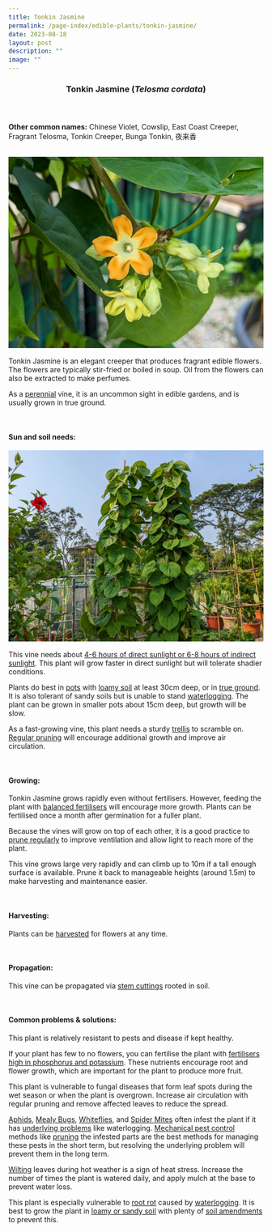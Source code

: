 ```yaml
---
title: Tonkin Jasmine
permalink: /page-index/edible-plants/tonkin-jasmine/
date: 2023-08-18
layout: post
description: ""
image: ""
---
```

<header>
	<h3>Tonkin Jasmine (<em>Telosma cordata</em>)</h3>
</header>
	
<section>
	<p><strong>Other common names:</strong> Chinese Violet, Cowslip, East Coast Creeper, Fragrant Telosma, Tonkin Creeper, Bunga Tonkin, 夜来香</p>
	<br>
</section>

<section>
	<img title="Tonkin Jasmine flowers. Photo by Jacqueline Chua." src="/images/Plants/tonkinjasmine_jacquelinechua.jpg">
	<p>Tonkin Jasmine is an elegant creeper that produces fragrant edible flowers. The flowers are typically stir-fried or boiled in soup. Oil from the flowers can also be extracted to make perfumes.</p>
	<p>As a <a href="/learn-more-about-gardening/glossary/#p">perennial</a> vine, it is an uncommon sight in edible gardens, and is usually grown in true ground.</p>       
	<br>
</section>

<section>
	<h4>Sun and soil needs:</h4>
	<img title="Tonkin Jasmine growing up a square trellis. Photo by Jacqueline Chua." src="/images/Plants/tonkinjasmine_trellis_jacquelinechua.jpg"> 
	<p>This vine needs about <a href="/page-index/horticulture-techniques/gauging-light/">4-6 hours of direct sunlight or 6-8 hours of indirect sunlight</a>. This plant will grow faster in direct sunlight but will tolerate shadier conditions.</p>
	<p> Plants do best in <a href="/page-index/horticulture-techniques/planting-in-containers/">pots</a> with <a href="/page-index/horticulture-techniques/soil/">loamy soil</a> at least 30cm deep, or in <a href="/page-index/horticulture-techniques/true-ground/">true ground</a>. It is also tolerant of sandy soils but is unable to stand <a href="/page-index/plant-problems/waterlogging/">waterlogging</a>. The plant can be grown in smaller pots about 15cm deep, but growth will be slow.</p>
	<p>As a fast-growing vine, this plant needs a sturdy <a href="/page-index/hardscapes/trellises/">trellis</a> to scramble on. <a href="/page-index/horticulture-techniques/pruning/">Regular pruning</a> will encourage additional growth and improve air circulation.</p>
	<br>
</section>

<section>
  <h4>Growing:</h4>
	<p>Tonkin Jasmine grows rapidly even without fertilisers. However, feeding the plant with <a href="/page-index/horticulture-techniques/fertilising/">balanced fertilisers</a> will encourage more growth. Plants can be fertilised once a month after germination for a fuller plant.</p>
	<p>Because the vines will grow on top of each other, it is a good practice to <a href="/page-index/horticulture-techniques/pruning/">prune regularly</a> to improve ventilation and allow light to reach more of the plant.</p>
	<p>This vine grows large very rapidly and can climb up to 10m if a tall enough surface is available. Prune it back to manageable heights (around 1.5m) to make harvesting and maintenance easier.</p>
	<br>
</section>

<section>
	<h4>Harvesting:</h4>
	<p>Plants can be <a href="/page-index/horticulture-techniques/harvesting-hygiene/">harvested</a> for flowers at any time.</p>
	<br>
</section>

<section>
	<h4>Propagation:</h4>
	<p>This vine can be propagated via <a href="/page-index/horticulture-techniques/propagating-by-cuttings/">stem cuttings</a> rooted in soil.</p>
	<br>
</section>

<section>
	<h4>Common problems &amp; solutions:</h4>
	<p>This plant is relatively resistant to pests and disease if kept healthy.</p>
	<p>If your plant has few to no flowers, you can fertilise the plant with <a href="/page-index/horticulture-techniques/fertilising/">fertilisers high in phosphorus and potassium</a>. These nutrients encourage root and flower growth, which are important for the plant to produce more fruit.</p>
	<p>This plant is vulnerable to fungal diseases that form leaf spots during the wet season or when the plant is overgrown. Increase air circulation with regular pruning and remove affected leaves to reduce the spread.</p>
		<p><a href="/page-index/pests/aphids/">Aphids</a>, <a href="/page-index/pests/mealy-bugs/">Mealy Bugs</a>, <a href="/page-index/pests/whiteflies/">Whiteflies</a>, and <a href="/page-index/pests/spider-mites/">Spider Mites</a> often infest the plant if it has <a href="/learn-more-about-gardening/plant-problems/">underlying problems</a> like waterlogging. <a href="/page-index/horticulture-techniques/pest-control/">Mechanical pest control</a> methods like <a href="/page-index/horticulture-techniques/pruning/">pruning</a> the infested parts are the best methods for managing these pests in the short term, but resolving the underlying problem will prevent them in the long term.</p>
			<p><a href="/page-index/plant-problems/wilting/">Wilting</a> leaves during hot weather is a sign of heat stress. Increase the number of times the plant is watered daily, and apply mulch at the base to prevent water loss.</p>
					<p>This plant is especially vulnerable to <a href="/page-index/plant-problems/root-rot/">root rot</a> caused by <a href="/page-index/plant-problems/waterlogging/">waterlogging</a>. It is best to grow the plant in <a href="/page-index/horticulture-techniques/soil/">loamy or sandy soil</a> with plenty of  <a href="/page-index/horticulture-techniques/soil-amendments/">soil amendments</a> to prevent this.</p>
	<br>
</section>